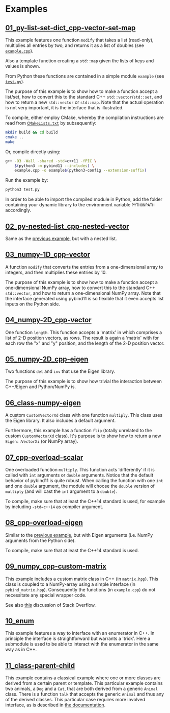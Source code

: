 # Examples

## [01_py-list-set-dict_cpp-vector-set-map](01_py-list-set-dict_cpp-vector-set-map)

This example features one function `modify` that takes a list (read-only), multiplies all entries by two, and returns it as a list of doubles (see [`example.cpp`](01_py-list-set-dict_cpp-vector-set-map/example.cpp)).

Also a template function creating a `std::map` given the lists of keys and values is shown.

From Python these functions are contained in a simple module `example` (see [`test.py`](01_py-list_cpp-vector/test.py)).

The purpose of this example is to show how to make a function accept a list/set, how to convert this to the standard C++ `std::vector`/`std::set`, and how to return a new `std::vector` or `std::map`. Note that the actual operation is not very important, it is the interface that is illustrated.

To compile, either employ CMake, whereby the compilation instructions are read from [`CMakeLists.txt`](01_py-list-set-dict_cpp-vector-set-map/CMakeLists.txt) by subsequently:

```bash
mkdir build && cd build
cmake ..
make
```

Or, compile directly using:

```bash
g++ -O3 -Wall -shared -std=c++11 -fPIC \
    $(python3 -m pybind11 --includes) \
    example.cpp -o example$(python3-config --extension-suffix)
```

Run the example by:

```bash
python3 test.py
```

In order to be able to import the compiled module in Python, add the folder containing your dynamic library to the environment variable `PYTHONPATH` accordingly.

## [02_py-nested-list_cpp-nested-vector](02_py-nested-list_cpp-nested-vector)

Same as the [previous example](#01_py-list-set-dict_cpp-vector-set-map), but with a nested list.

## [03_numpy-1D_cpp-vector](03_numpy-1D_cpp-vector)

A function `modify` that converts the entries from a one-dimensional array to integers, and then multiplies these entries by 10.

The purpose of this example is to show how to make a function accept a one-dimensional NumPy array, how to convert this to the standard C++ `std::vector`, and how to return a one-dimensional NumPy array. Note that the interface generated using pybind11 is so flexible that it even accepts list inputs on the Python side.

## [04_numpy-2D_cpp-vector](04_numpy-2D_cpp-vector)

One function `length`. This function accepts a 'matrix' in which comprises a list of 2-D position vectors, as rows. The result is again a 'matrix' with for each row the "x" and "y" position, and the length of the 2-D position vector.

## [05_numpy-2D_cpp-eigen](05_numpy-2D_cpp-eigen)

Two functions `det` and `inv` that use the Eigen library. 

The purpose of this example is to show how trivial the interaction between C++/Eigen and Python/NumPy is.

## [06_class-numpy-eigen](06_class-numpy-eigen)

A custom `CustomVectorXd` class with one function `multiply`. This class uses the Eigen library. It also includes a default argument.

Furthermore, this example has a function `flip` (totally unrelated to the custom `CustomVectorXd` class). It's purpose is to show how to return a new `Eigen::VectorXi` (or NumPy array).

## [07_cpp-overload-scalar](07_cpp-overload-scalar)

One overloaded function `multiply`. This function acts 'differently' if it is called with `int` arguments or `double` arguments. Notice that the default behavior of pybind11 is quite robust. When calling the function with one `int` and one `double` argument, the module will choose the `double` version of `multiply` (and will cast the `int` argument to a `double`).

To compile, make sure that at least the C++14 standard is used, for example by including `-std=c++14` as compiler argument.

## [08_cpp-overload-eigen](08_cpp-overload-eigen)

Similar to the [previous example](#08cpp-overload-eigen), but with Eigen arguments (i.e. NumPy arguments from the Python side).

To compile, make sure that at least the C++14 standard is used.

## [09_numpy_cpp-custom-matrix](09_numpy_cpp-custom-matrix)

This example includes a custom matrix class in C++ (in `matrix.hpp`). This class is coupled to a NumPy-array using a simple interface (in `pybind_matrix.hpp`). Consequently the functions (in `example.cpp`) do not necessitate any special wrapper code.

See also [this](https://stackoverflow.com/questions/42645228/cast-numpy-array-to-from-custom-c-matrix-class-using-pybind11) discussion of Stack Overflow.

## [10_enum](10_enum)

This example features a way to interface with an enumerator in C++. In principle the interface is straightforward but warrants a 'trick'. Here a submodule is used to be able to interact with the enumerator in the same way as in C++.

## [11_class-parent-child](11_class-parent-child)

This example contains a classical example where one or more classes are derived from a certain parent or template. This particular example contains two animals, a `Dog` and a `Cat`, that are both derived from a generic `Animal` class. There is a function `talk` that accepts the generic `Animal` and thus any of the derived classes. 
This particular case requires more involved interface, as is described in [the documentation](https://pybind11.readthedocs.io/en/stable/advanced/classes.html).
